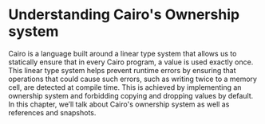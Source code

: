 # Understanding Cairo's Ownership system

Cairo is a language built around a linear type system that allows us to
statically ensure that in every Cairo program, a value is used exactly once.
This linear type system helps prevent runtime errors by ensuring that operations that could cause such errors, such as writing twice to a memory cell, are detected at compile time.
This is achieved by implementing an ownership system
and forbidding copying and dropping values by default. In this chapter, we’ll
talk about Cairo's ownership system as well as references and snapshots.
